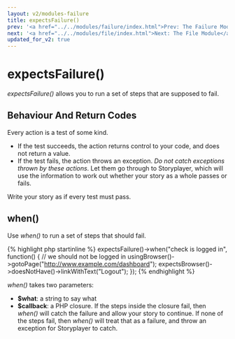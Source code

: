 ```yaml
---
layout: v2/modules-failure
title: expectsFailure()
prev: '<a href="../../modules/failure/index.html">Prev: The Failure Module</a>'
next: '<a href="../../modules/file/index.html">Next: The File Module</a>'
updated_for_v2: true
---
```


# expectsFailure()

_expectsFailure()_ allows you to run a set of steps that are supposed to fail.

## Behaviour And Return Codes

Every action is a test of some kind.

* If the test succeeds, the action returns control to your code, and does not return a value.
* If the test fails, the action throws an exception.  _Do not catch exceptions thrown by these actions_.  Let them go through to Storyplayer, which will use the information to work out whether your story as a whole passes or fails.

Write your story as if every test must pass.

## when()

Use _when()_ to run a set of steps that should fail.

{% highlight php startinline %}
expectsFailure()->when("check is logged in", function() {
	// we should not be logged in
	usingBrowser()->gotoPage("http://www.example.com/dashboard");
	expectsBrowser()->doesNotHave()->linkWithText("Logout");
});
{% endhighlight %}

_when()_ takes two parameters:

* __$what__: a string to say what
* __$callback__: a PHP closure. If the steps inside the closure fail, then _when()_ will catch the failure and allow your story to continue.  If none of the steps fail, then _when()_ will treat that as a failure, and throw an exception for Storyplayer to catch.